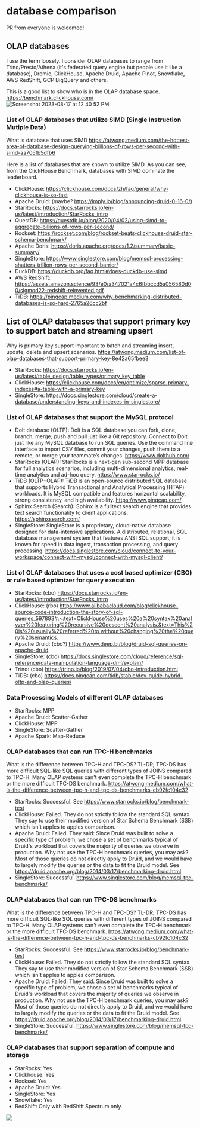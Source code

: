 # database comparison
PR from everyone is welcomed!

## OLAP databases
I use the term loosely.   I consider OLAP databases to range from Trino/Presto/Athena (it's federated query engine but people use it like a database), Dremio, ClickHouse, Apache Druid, Apache Pinot, Snowflake, AWS RedShift, GCP BigQuery and others.

This is a good list to show who is in the OLAP database space.  https://benchmark.clickhouse.com/
![Screenshot 2023-08-17 at 12 40 52 PM](https://github.com/alberttwong/databasecomparison/assets/749093/03cb8fa1-a4fe-4324-b6f0-00654e920f7b)

### List of OLAP databases that utilize SIMD (Single Instruction Mutiple Data)
What is database that uses SIMD  https://atwong.medium.com/the-hottest-area-of-database-design-querying-billions-of-rows-per-second-with-simd-aa705fb5dfb6

Here is a list of databases that are known to utilize SIMD.  As you can see, from the ClickHouse Benchmark, databases with SIMD dominate the leaderboard. 
* ClickHouse: https://clickhouse.com/docs/zh/faq/general/why-clickhouse-is-so-fast
* Apache Druid: (maybe? https://imply.io/blog/announcing-druid-0-16-0/)
* StarRocks: https://docs.starrocks.io/en-us/latest/introduction/StarRocks_intro
* QuestDB: https://questdb.io/blog/2020/04/02/using-simd-to-aggregate-billions-of-rows-per-second/
* Rockset: https://rockset.com/blog/rockset-beats-clickhouse-druid-star-schema-benchmark/
* Apache Doris: https://doris.apache.org/docs/1.2/summary/basic-summary/
* SingleStore: https://www.singlestore.com/blog/memsql-processing-shatters-trillion-rows-per-second-barrier/
* DuckDB: https://duckdb.org/faq.html#does-duckdb-use-simd
* AWS RedShift: https://assets.amazon.science/93/e0/a347021a4c6fbbccd5a056580d00/sigmod22-redshift-reinvented.pdf
* TiDB: https://pingcap.medium.com/why-benchmarking-distributed-databases-is-so-hard-2765a26cc2bf

## List of OLAP databases that support primary key to support batch and streaming upsert
Why is primary key support important to batch and streaming insert, update, delete and upsert scenarios. https://atwong.medium.com/list-of-olap-databases-that-support-primary-key-8e42a65fbee3
* StarRocks: https://docs.starrocks.io/en-us/latest/table_design/table_types/primary_key_table
* ClickHouse: https://clickhouse.com/docs/en/optimize/sparse-primary-indexes#a-table-with-a-primary-key
* SingleStore: https://docs.singlestore.com/cloud/create-a-database/understanding-keys-and-indexes-in-singlestore/

### List of OLAP databases that support the MySQL protocol
* Dolt database (OLTP): Dolt is a SQL database you can fork, clone, branch, merge, push and pull just like a Git repository. Connect to Dolt just like any MySQL database to run SQL queries. Use the command line interface to import CSV files, commit your changes, push them to a remote, or merge your teammate’s changes. https://www.dolthub.com/
* StarRocks (OLAP): StarRocks is a next-gen sub-second MPP database for full analytics scenarios, including multi-dimensional analytics, real-time analytics and ad-hoc query. https://www.starrocks.io/
* TiDB (OLTP+OLAP): TiDB is an open-source distributed SQL database that supports Hybrid Transactional and Analytical Processing (HTAP) workloads. It is MySQL compatible and features horizontal scalability, strong consistency, and high availability. https://www.pingcap.com/
* Sphinx Search (Search): Sphinx is a fulltext search engine that provides text search functionality to client applications. https://sphinxsearch.com/
* SingleStore: SingleStore is a proprietary, cloud-native database designed for data-intensive applications. A distributed, relational, SQL database management system that features ANSI SQL support, it is known for speed in data ingest, transaction processing, and query processing. https://docs.singlestore.com/cloud/connect-to-your-workspace/connect-with-mysql/connect-with-mysql-client/

### List of OLAP databases that uses a cost based optimizer (CBO) or rule based optimizer for query execution
* StarRocks: (cbo) https://docs.starrocks.io/en-us/latest/introduction/StarRocks_intro
* ClickHouse: (rbo) https://www.alibabacloud.com/blog/clickhouse-source-code-introduction-the-story-of-sql-queries_597893#:~:text=ClickHouse%20uses%20a%20syntax%20analyzer%20featuring%20recursive%20descent%20analysis.&text=This%20is%20usually%20referred%20to,without%20changing%20the%20query%20semantics.
* Apache Druid: (cbo?) https://www.deep.bi/blog/druid-sql-queries-on-apache-druid
* SingleStore: (cbo) https://docs.singlestore.com/cloud/reference/sql-reference/data-manipulation-language-dml/explain/
* Trino: (cbo) https://trino.io/blog/2019/07/04/cbo-introduction.html
* TiDB: (cbo) https://docs.pingcap.com/tidb/stable/dev-guide-hybrid-oltp-and-olap-queries/

### Data Processing Models of different OLAP databases
* StarRocks: MPP
* Apache Druid: Scatter-Gather
* ClickHouse: MPP
* SingleStore: Scatter-Gather
* Apache Spark: Map-Reduce

### OLAP databases that can run TPC-H benchmarks
What is the difference between TPC-H and TPC-DS? TL-DR; TPC-DS has more difficult SQL-like SQL queries with different types of JOINS compared to TPC-H. Many OLAP systems can't even complete the TPC-H benchmark or the more difficult TPC-DS benchmark.  https://atwong.medium.com/what-is-the-difference-between-tpc-h-and-tpc-ds-benchmarks-cb92fc104c32
* StarRocks: Successful.  See https://www.starrocks.io/blog/benchmark-test
* ClickHouse: Failed. They do not strictly follow the standard SQL syntax. They say to use their modified version of Star Schema Benchmark (SSB) which isn't apples to apples comparison.
* Apache Druid: Failed.  They said: Since Druid was built to solve a specific type of problem, we chose a set of benchmarks typical of Druid's workload that covers the majority of queries we observe in production. Why not use the TPC-H benchmark queries, you may ask? Most of those queries do not directly apply to Druid, and we would have to largely modify the queries or the data to fit the Druid model. See https://druid.apache.org/blog/2014/03/17/benchmarking-druid.html.
* SingleStore: Successful. https://www.singlestore.com/blog/memsql-tpc-benchmarks/

### OLAP databases that can run TPC-DS benchmarks
What is the difference between TPC-H and TPC-DS? TL-DR; TPC-DS has more difficult SQL-like SQL queries with different types of JOINS compared to TPC-H. Many OLAP systems can't even complete the TPC-H benchmark or the more difficult TPC-DS benchmark.  https://atwong.medium.com/what-is-the-difference-between-tpc-h-and-tpc-ds-benchmarks-cb92fc104c32
* StarRocks: Successful.  See https://www.starrocks.io/blog/benchmark-test
* ClickHouse: Failed. They do not strictly follow the standard SQL syntax. They say to use their modified version of Star Schema Benchmark (SSB) which isn't apples to apples comparison.
* Apache Druid: Failed.  They said: Since Druid was built to solve a specific type of problem, we chose a set of benchmarks typical of Druid's workload that covers the majority of queries we observe in production. Why not use the TPC-H benchmark queries, you may ask? Most of those queries do not directly apply to Druid, and we would have to largely modify the queries or the data to fit the Druid model. See https://druid.apache.org/blog/2014/03/17/benchmarking-druid.html.
* SingleStore: Successful. https://www.singlestore.com/blog/memsql-tpc-benchmarks/

### OLAP databases that support separation of compute and storage
* StarRocks: Yes
* Clickhouse: Yes
* Rockset: Yes
* Apache Druid: Yes
* SingleStore: Yes
* Snowflake: Yes
* RedShift: Only with RedShift Spectrum only.

<img referrerpolicy="no-referrer-when-downgrade" src="https://static.scarf.sh/a.png?x-pxid=e99cad1d-7d4f-42c4-8877-90ae769f3d86" />
